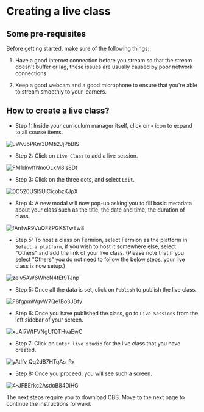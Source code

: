 # Creating a live class

## Some pre-requisites

Before getting started, make sure of the following things:

1. Have a good internet connection before you stream so that the stream doesn't buffer or lag, these issues are usually caused by poor network connections.

2. Keep a good webcam and a good microphone to ensure that you're able to stream smoothly to your learners.

## How to create a live class?

- Step 1: Inside your curriculum manager itself, click on `+` icon to expand to all course items.

![uWvJbPKm3DMti2JjPbBIS](https://creator-assets.codedamn.com/fermion-instructor/02-08-2024/instructor_66467ae8ada1f52e23942268/uWvJbPKm3DMti2JjPbBIS)

- Step 2: Click on `Live Class` to add a live session.

![FM1dnvffNnoOLkM8ls8Dt](https://creator-assets.codedamn.com/fermion-instructor/02-08-2024/instructor_66467ae8ada1f52e23942268/FM1dnvffNnoOLkM8ls8Dt)

- Step 3: Click on the three dots, and select `Edit`.

![0C520USI5UiCicobzKJpX](https://creator-assets.codedamn.com/fermion-instructor/02-08-2024/instructor_66467ae8ada1f52e23942268/0C520USI5UiCicobzKJpX)

- Step 4: A new modal will now pop-up asking you to fill basic metadata about your class such as the title, the date and time, the duration of class.

![fAnfwR9VuQFZPGKSTwEw8](https://creator-assets.codedamn.com/fermion-instructor/02-08-2024/instructor_66467ae8ada1f52e23942268/fAnfwR9VuQFZPGKSTwEw8)

- Step 5: To host a class on Fermion, select Fermion as the platform in `Select a platform`, if you wish to host it somewhere else, select "Others" and add the link of your live class. (Please note that if you select "Others" you do not need to follow the below steps, your live class is now setup.)

![zelv5AW6WhcN4tEt9TJnp](https://creator-assets.codedamn.com/fermion-instructor/02-08-2024/instructor_66467ae8ada1f52e23942268/zelv5AW6WhcN4tEt9TJnp)

- Step 5: Once all the data is set, click on `Publish` to publish the live class.

![F8fgpmWgvW7Qe1Bo3JDfy](https://creator-assets.codedamn.com/fermion-instructor/02-08-2024/instructor_66467ae8ada1f52e23942268/F8fgpmWgvW7Qe1Bo3JDfy)

- Step 6: Once you have published the class, go to `Live Sessions` from the left sidebar of your screen.

![xuAI7WtFVNgUfQTHvaEwC](https://creator-assets.codedamn.com/fermion-instructor/02-08-2024/instructor_66467ae8ada1f52e23942268/xuAI7WtFVNgUfQTHvaEwC)

- Step 7: Click on `Enter live studio` for the live class that you have created.

![yAtIfv_Qq2dB7HTqAs_Rx](https://creator-assets.codedamn.com/fermion-instructor/02-08-2024/instructor_66467ae8ada1f52e23942268/yAtIfv_Qq2dB7HTqAs_Rx)

- Step 8: Once you proceed, you will see such a screen.

![4-JFBErkc2AsdoB84DiHG](https://creator-assets.codedamn.com/fermion-instructor/02-08-2024/instructor_66467ae8ada1f52e23942268/4-JFBErkc2AsdoB84DiHG)

The next steps require you to download OBS. Move to the next page to continue the instructions forward.

